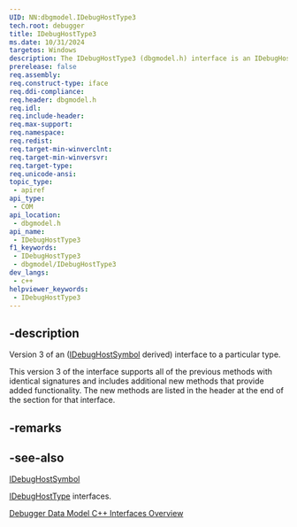 ```yaml
---
UID: NN:dbgmodel.IDebugHostType3
tech.root: debugger
title: IDebugHostType3
ms.date: 10/31/2024
targetos: Windows
description: The IDebugHostType3 (dbgmodel.h) interface is an IDebugHostSymbol derived interface that provides access to a particular type.
prerelease: false
req.assembly: 
req.construct-type: iface
req.ddi-compliance: 
req.header: dbgmodel.h
req.idl: 
req.include-header: 
req.max-support: 
req.namespace: 
req.redist: 
req.target-min-winverclnt: 
req.target-min-winversvr: 
req.target-type: 
req.unicode-ansi: 
topic_type:
 - apiref
api_type:
 - COM
api_location:
 - dbgmodel.h
api_name:
 - IDebugHostType3
f1_keywords:
 - IDebugHostType3
 - dbgmodel/IDebugHostType3
dev_langs:
 - c++
helpviewer_keywords:
 - IDebugHostType3
---
```


## -description

Version 3 of an ([IDebugHostSymbol](nn-dbgmodel-idebughostsymbol.md) derived) interface to a particular type.

This version 3 of the interface supports all of the previous methods with identical signatures and includes additional new methods that provide added functionality. The new methods are listed in the header at the end of the section for that interface.

## -remarks

## -see-also

[IDebugHostSymbol](nn-dbgmodel-idebughostsymbol.md)

[IDebugHostType](nn-dbgmodel-idebughosttype.md) interfaces. 

[Debugger Data Model C++ Interfaces Overview](/windows-hardware/drivers/debugger/data-model-cpp-overview)